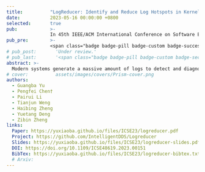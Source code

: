 ```yaml
---
title:          "LogReducer: Identify and Reduce Log Hotspots in Kernel on the Fly"
date:           2023-05-16 00:00:00 +0800
selected:       true
pub:            >-
                In 45th IEEE/ACM International Conference on Software Engineering
pub_pre:        >-
                <span class="badge badge-pill badge-custom badge-success">ICSE'23 (CCF A)</span>
# pub_post:       'Under review.'
# pub_last:       '<span class="badge badge-pill badge-custom badge-secondary">Conference</span><span class="badge badge-pill badge-custom badge-warning">Poster</span>'
abstract: >-
  Modern systems generate a massive amount of logs to detect and diagnose system faults, which incurs expensive storage cost and runtime overhead. After investigating real-world production logs, we observe that most of the logging overhead is due to a small number of log templates, referred to as log hotspots. Therefore, we conduct a systematical study about log hotspots in an industrial system WeChat, which motivates us to identify log hotspots and reduce them on the fly. In this paper, we propose LogReducer, a non-intrusive and language-independent log reduction framework based on eBPF (Extended Berkeley Packet Filter), consisting of both online and offline processes. After two months of serving the offline process of LogReducer in WeChat, the log storage overhead has dropped from 19.7 PB per day to 12.0 PB (i.e., about a 39.08% decrease). Practical implementation and experimental evaluations in the test environment demonstrate that the online process of LogReducer can control the logging overhead of hotspots while preserving logging effectiveness. Moreover, the log hotspot handling time can be reduced from average 9 days in production to 10 minutes in the test with the help of LogReducer.
# cover:          assets/images/covers/Prism-cover.png
authors:
  - Guangba Yu
  - Pengfei Chen†
  - Pairui Li
  - Tianjun Weng
  - Haibing Zheng
  - Yuetang Deng
  - Zibin Zheng
links:
  Paper: https://yuxiaoba.github.io/files/ICSE23/logreducer.pdf
  Project: https://github.com/IntelligentDDS/Logreducer
  Slides: https://yuxiaoba.github.io/files/ICSE23/logreducer-slides.pdf
  DOI: https://doi.org/10.1109/ICSE48619.2023.00151
  BibTex: https://yuxiaoba.github.io/files/ICSE23/logreducer-bibtex.txt
  # Arxiv:
---
```

